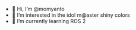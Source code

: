 - 👋 Hi, I’m @momyanto
- 👀 I’m interested in the idol m@aster shiny colors
- 🌱 I’m currently learning ROS 2

<!---
momyanto/momyanto is a ✨ special ✨ repository because its `README.md` (this file) appears on your GitHub profile.
You can click the Preview link to take a look at your changes.
--->
